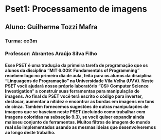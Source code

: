# Pset1: Processamento de imagens
## Aluno: Guilherme Tozzi Mafra
### Turma: cc3m
### Professor: Abrantes Araújo Silva Filho
#### Esse PSET é uma tradução da primeira tarefa de programação que os alunos da disciplina “MIT 6.009: Fundamentals of Programming” recebem logo no primeiro dia de aula, feita para os alunos da disciplina “Linguagens de Programação” na Universidade Vila Velha (UVV). Neste PSET você ajudará nosso próprio laboratório “CSI: Computer Science Investigation” a construir suas ferramentas para manipulação de imagens. Ao final do PSET você terá escrito o código para inverter, desfocar, aumentar a nitidez e encontrar as bordas em imagens em tons de cinza. Também fornecemos sugestões de outras manipulações de imagens que se baseiam neste PSET (incluindo como trabalhar com imagens coloridas na subseção 9.3), se você quiser expandir ainda maisseu conjunto de ferramentas. Muitos filtros de imagem do mundo real são implementados usando as mesmas ideias que desenvolveremos ao longo deste trabalho.
